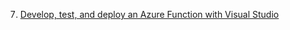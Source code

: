 7. [Develop, test, and deploy an Azure Function with Visual Studio](https://docs.microsoft.com/en-us/learn/modules/develop-test-deploy-azure-functions-with-visual-studio/)
